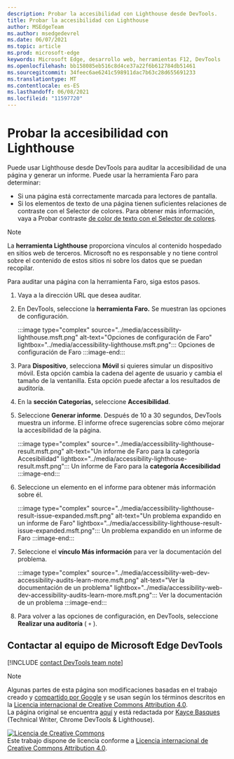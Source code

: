 ```yaml
---
description: Probar la accesibilidad con Lighthouse desde DevTools.
title: Probar la accesibilidad con Lighthouse
author: MSEdgeTeam
ms.author: msedgedevrel
ms.date: 06/07/2021
ms.topic: article
ms.prod: microsoft-edge
keywords: Microsoft Edge, desarrollo web, herramientas F12, DevTools
ms.openlocfilehash: bb158085eb516c8d4ce37a22f6b612784db51461
ms.sourcegitcommit: 34feec6ae6241c598911dac7b63c28d655691233
ms.translationtype: MT
ms.contentlocale: es-ES
ms.lasthandoff: 06/08/2021
ms.locfileid: "11597720"
---
```

<!-- this article was created on 05/11/2021 by moving a section out from the "Accessibility reference" article (reference.md) -->
<!-- Copyright Kayce Basques 

   Licensed under the Apache License, Version 2.0 (the "License");
   you may not use this file except in compliance with the License.
   You may obtain a copy of the License at

       https://www.apache.org/licenses/LICENSE-2.0

   Unless required by applicable law or agreed to in writing, software
   distributed under the License is distributed on an "AS IS" BASIS,
   WITHOUT WARRANTIES OR CONDITIONS OF ANY KIND, either express or implied.
   See the License for the specific language governing permissions and
   limitations under the License.  -->  

# <a name="test-accessibility-using-lighthouse"></a>Probar la accesibilidad con Lighthouse

Puede usar Lighthouse desde DevTools para auditar la accesibilidad de una página y generar un informe. Puede usar la herramienta Faro para determinar:

*   Si una página está correctamente marcada para lectores de pantalla.  
*   Si los elementos de texto de una página tienen suficientes relaciones de contraste con el Selector de colores. Para obtener más información, vaya a Probar contraste [de color de texto con el Selector de colores](color-picker.md).   

> [!NOTE]
> La **herramienta Lighthouse** proporciona vínculos al contenido hospedado en sitios web de terceros.  Microsoft no es responsable y no tiene control sobre el contenido de estos sitios ni sobre los datos que se puedan recopilar.  

Para auditar una página con la herramienta Faro, siga estos pasos.

1.  Vaya a la dirección URL que desea auditar.
1.  En DevTools, seleccione la **herramienta Faro.**  Se muestran las opciones de configuración.
    
    :::image type="complex" source="../media/accessibility-lighthouse.msft.png" alt-text="Opciones de configuración de Faro" lightbox="../media/accessibility-lighthouse.msft.png":::
       Opciones de configuración de Faro
    :::image-end:::  
    
1.  Para **Dispositivo**, selecciona **Móvil** si quieres simular un dispositivo móvil.  Esta opción cambia la cadena del agente de usuario y cambia el tamaño de la ventanilla.  Esta opción puede afectar a los resultados de auditoría.
1.  En la **sección Categorías,** seleccione **Accesibilidad**.
1.  Seleccione **Generar informe**. Después de 10 a 30 segundos, DevTools muestra un informe.  El informe ofrece sugerencias sobre cómo mejorar la accesibilidad de la página.  
    
    :::image type="complex" source="../media/accessibility-lighthouse-result.msft.png" alt-text="Un informe de Faro para la categoría Accesibilidad" lightbox="../media/accessibility-lighthouse-result.msft.png":::
       Un informe de Faro para la **categoría Accesibilidad**
    :::image-end:::  
    
1.  Seleccione un elemento en el informe para obtener más información sobre él.  
    
    :::image type="complex" source="../media/accessibility-lighthouse-result-issue-expanded.msft.png" alt-text="Un problema expandido en un informe de Faro" lightbox="../media/accessibility-lighthouse-result-issue-expanded.msft.png":::
       Un problema expandido en un informe de Faro
    :::image-end:::  
    
1.  Seleccione el **vínculo Más información** para ver la documentación del problema.
    
    :::image type="complex" source="../media/accessibility-web-dev-accessibility-audits-learn-more.msft.png" alt-text="Ver la documentación de un problema" lightbox="../media/accessibility-web-dev-accessibility-audits-learn-more.msft.png":::
       Ver la documentación de un problema
    :::image-end:::  

1.  Para volver a las opciones de configuración, en DevTools, seleccione **Realizar una auditoría** ( `+` ).    


## <a name="getting-in-touch-with-the-microsoft-edge-devtools-team"></a>Contactar al equipo de Microsoft Edge DevTools  

[!INCLUDE [contact DevTools team note](../includes/contact-devtools-team-note.md)]  


> [!NOTE]
> Algunas partes de esta página son modificaciones basadas en el trabajo creado y [compartido por Google][GoogleSitePolicies] y se usan según los términos descritos en la [Licencia internacional de Creative Commons Attribution 4.0][CCA4IL].  
> La página original se encuentra [aquí](https://developers.google.com/web/tools/chrome-devtools/accessibility/reference) y está redactada por [Kayce Basques][KayceBasques] \(Technical Writer, Chrome DevTools \& Lighthouse\).  

[![Licencia de Creative Commons][CCby4Image]][CCA4IL]  
Este trabajo dispone de licencia conforme a [Licencia internacional de Creative Commons Attribution 4.0][CCA4IL].  


<!-- links -->  
[ChromeWebStoreAxe]: https://chrome.google.com/webstore/detail/axe/lhdoppojpmngadmnindnejefpokejbdd?hl=en-US "axe - Pruebas de accesibilidad web - Chrome Web Store"  
[CCA4IL]: https://creativecommons.org/licenses/by/4.0  
[CCby4Image]: https://i.creativecommons.org/l/by/4.0/88x31.png  
[GoogleSitePolicies]: https://developers.google.com/terms/site-policies  
[KayceBasques]: https://developers.google.com/web/resources/contributors/kaycebasques  
